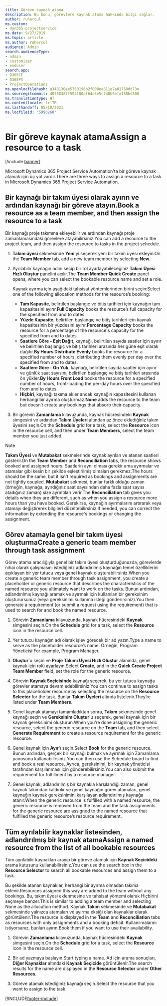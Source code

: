 ```yaml
---
title: Göreve kaynak atama
description: Bu konu, görevlere kaynak atama hakkında bilgi sağlar.
author: ruhercul
ms.custom:
- dyn365-projectservice
ms.date: 9/27/2019
ms.topic: article
ms.author: ruhercul
audience: Admin
search.audienceType:
- admin
- customizer
- enduser
search.app:
- D365CE
- D365PS
- ProjectOperations
ms.openlocfilehash: a348130ee5760196b2f008ea811e7a81758dd73e
ms.sourcegitcommit: 40f68387f594180af64a5e5c748b6efa188bd300
ms.translationtype: HT
ms.contentlocale: tr-TR
ms.lasthandoff: 05/10/2021
ms.locfileid: "5993260"
---
```

# <a name="assign-a-resource-to-a-task"></a><span data-ttu-id="67d07-103">Bir göreve kaynak atama</span><span class="sxs-lookup"><span data-stu-id="67d07-103">Assign a resource to a task</span></span>

[!include [banner](../includes/psa-now-project-operations.md)]

<span data-ttu-id="67d07-104">Microsoft Dynamics 365 Project Service Automation'ta bir göreve kaynak atamak için üç yol vardır.</span><span class="sxs-lookup"><span data-stu-id="67d07-104">There are three ways to assign a resource to a task in Microsoft Dynamics 365 Project Service Automation.</span></span>

## <a name="book-a-resource-as-a-team-member-and-then-assign-the-resource-to-a-task"></a><span data-ttu-id="67d07-105">Bir kaynağı bir takım üyesi olarak ayırın ve ardından kaynağı bir göreve atayın.</span><span class="sxs-lookup"><span data-stu-id="67d07-105">Book a resource as a team member, and then assign the resource to a task</span></span>

<span data-ttu-id="67d07-106">Bir kaynağı proje takımına ekleyebilir ve ardından kaynağı proje zamanlamasındaki görevlere atayabilirsiniz.</span><span class="sxs-lookup"><span data-stu-id="67d07-106">You can add a resource to the project team, and then assign the resource to tasks in the project schedule.</span></span>

1. <span data-ttu-id="67d07-107">**Takım üyesi** sekmesinde **Yeni**'yi seçerek yeni bir takım üyesi ekleyin.</span><span class="sxs-lookup"><span data-stu-id="67d07-107">On the **Team Member** tab, add a new team member by selecting **New**.</span></span> 

2. <span data-ttu-id="67d07-108">Ayrılabilir kaynağın adını seçip bir rol ayarlayabileceğiniz **Takım Üyesi Hızlı Oluştur** panelini açılır.</span><span class="sxs-lookup"><span data-stu-id="67d07-108">The **Team Member Quick Create** panel opens, where you can select the bookable resource name and set a role.</span></span> 

    <span data-ttu-id="67d07-109">Kaynak ayırma için aşağıdaki tahsisat yöntemlerinden birini seçin:</span><span class="sxs-lookup"><span data-stu-id="67d07-109">Select one of the following allocation methods for the resource’s booking:</span></span>

    - <span data-ttu-id="67d07-110">**Tam Kapasite**, belirtilen başlangıç ve bitiş tarihleri için kaynağın tam kapasitesini ayırır.</span><span class="sxs-lookup"><span data-stu-id="67d07-110">**Full Capacity** books the resource’s full capacity for the specified from and to dates.</span></span>
    - <span data-ttu-id="67d07-111">**Yüzde Kapasite**, belirtilen başlangıç ve bitiş tarihleri için kaynak kapasitesinin bir yüzdesini ayırır.</span><span class="sxs-lookup"><span data-stu-id="67d07-111">**Percentage Capacity** books the resource for a percentage of the resource's capacity for the specified from and to dates.</span></span>
    - <span data-ttu-id="67d07-112">**Saatlere Göre - Eşit Dağıt**, kaynağı, belirtilen sayıda saatler için ayırır ve belirtilen başlangıç ve bitiş tarihleri arasında her güne eşit olarak dağıtır.</span><span class="sxs-lookup"><span data-stu-id="67d07-112">**By Hours Distribute Evenly** books the resource for a specified number of hours, distributing them evenly per day over the specified from and to dates.</span></span>
    - <span data-ttu-id="67d07-113">**Saatlere Göre - Ön Yük**, kaynağı, belirtilen sayıda saatler için ayırır ve günlük saat sayısını, belirtilen başlangıç ve bitiş tarihleri arasında ön yükler.</span><span class="sxs-lookup"><span data-stu-id="67d07-113">**By Hours Front Load** books the resource for a specified number of hours, front-loading the per-day hours over the specified from and to dates.</span></span>
    - <span data-ttu-id="67d07-114">**Hiçbiri**, kaynağı takıma ekler ancak kaynağın kapasitesini kullanan herhangi bir ayırma oluşturmaz.</span><span class="sxs-lookup"><span data-stu-id="67d07-114">**None** adds the resource to the team but doesn’t create any bookings that absorb their capacity.</span></span>

3. <span data-ttu-id="67d07-115">Bir görevin **Zamanlama** kılavuzunda, kaynak hücresindeki **Kaynak** simgesini ve ardından **Takım Üyeleri** altından az önce eklediğiniz takım üyesini seçin.</span><span class="sxs-lookup"><span data-stu-id="67d07-115">On the **Schedule** grid for a task, select the **Resource** icon in the resource cell, and then under **Team Members**, select the team member you just added.</span></span> 

> [!NOTE]
> <span data-ttu-id="67d07-116">**Takım Üyesi** ve **Mutabakat** sekmelerinde kaynak ayrılan ve atanan saatleri gösterir.</span><span class="sxs-lookup"><span data-stu-id="67d07-116">On the **Team Member** and **Reconciliation** tabs, the resource shows booked and assigned hours.</span></span> <span data-ttu-id="67d07-117">Saatlerin aynı olması gerekir ama ayırmalar ve atamalar gibi kesin bir şekilde eşleştirilmiş olmaları gerekmez.</span><span class="sxs-lookup"><span data-stu-id="67d07-117">The hours should be the same, but it isn't required as bookings and assignments are not tightly coupled.</span></span> <span data-ttu-id="67d07-118">**Mutabakat** sekmesi, bunlar farklı olduğu zaman (örneğin, kaynağa, ayırdığınız saat sayısından daha fazla saat sayısı atadığınız zaman) size ayrıntıları verir.</span><span class="sxs-lookup"><span data-stu-id="67d07-118">The **Reconciliation** tab gives you details when they are different, such as when you assign a resource more hours than you have booked.</span></span> <span data-ttu-id="67d07-119">Gerekirse, kaynağın ayırmalarını artırarak veya atamayı değiştirerek bilgileri düzeltebilirsiniz.</span><span class="sxs-lookup"><span data-stu-id="67d07-119">If needed, you can correct the information by extending the resource's bookings or changing the assignment.</span></span>

## <a name="create-a-generic-team-member-through-task-assignment"></a><span data-ttu-id="67d07-120">Görev atamayla genel bir takım üyesi oluşturma</span><span class="sxs-lookup"><span data-stu-id="67d07-120">Create a generic team member through task assignment</span></span>

<span data-ttu-id="67d07-121">Görev atama aracılığıyla genel bir takım üyesi oluşturduğunuzda, görevlerde nihai olarak çalışmasını istediğiniz adlandırılmış kaynağın temel özelliklerini açıklayan bir yer tutucu veya genel kaynak oluşturabilirsiniz.</span><span class="sxs-lookup"><span data-stu-id="67d07-121">When you create a generic team member through task assignment, you create a placeholder or generic resource that describes the characteristics of the named resource you ultimately want to work on the tasks.</span></span> <span data-ttu-id="67d07-122">Bunun ardından, adlandırılmış kaynağı aramak ve ayırmak için kullanılan bir gereksinim oluşturursunuz (veya gereksinimi kullanma isteği gönderirsiniz).</span><span class="sxs-lookup"><span data-stu-id="67d07-122">You then generate a requirement (or submit a request using the requirement) that is used to search for and book the named resource.</span></span>

1. <span data-ttu-id="67d07-123">Görevin **Zamanlama** kılavuzunda, kaynak hücresindeki **Kaynak** simgesini seçin.</span><span class="sxs-lookup"><span data-stu-id="67d07-123">On the **Schedule** grid for a task, select the **Resource** icon in the resource cell.</span></span>

2. <span data-ttu-id="67d07-124">Yer tutucu kaynağın adı olarak işlev görecek bir ad yazın.</span><span class="sxs-lookup"><span data-stu-id="67d07-124">Type a name to serve as the placeholder resource’s name.</span></span> <span data-ttu-id="67d07-125">Örneğin, Program Yöneticisi.</span><span class="sxs-lookup"><span data-stu-id="67d07-125">For example, Program Manager.</span></span>

3. <span data-ttu-id="67d07-126">**Oluştur**'u seçin ve **Proje Takımı Üyesi Hızlı Oluştur** alanında, genel kaynak için rolü ayarlayın.</span><span class="sxs-lookup"><span data-stu-id="67d07-126">Select **Create**, and in the **Quick Create Project Team Member** field, set the role for the generic resource.</span></span>

4. <span data-ttu-id="67d07-127">Görevin **Kaynak Seçicisinde** kaynağı seçerek, bu yer tutucu kaynağa görevler atamaya devam edebilirsiniz.</span><span class="sxs-lookup"><span data-stu-id="67d07-127">You can continue to assign tasks to this placeholder resource by selecting the resource on the **Resource Selector** for the task.</span></span> <span data-ttu-id="67d07-128">Bunlar **Takım Üyeleri** altında listelenir.</span><span class="sxs-lookup"><span data-stu-id="67d07-128">They’re listed under **Team Members**.</span></span>

5. <span data-ttu-id="67d07-129">Genel kaynak atamayı tamamladıktan sonra, **Takım** sekmesinde genel kaynağı seçin ve **Gereksinim Oluştur**'u seçerek, genel kaynak için bir kaynak gereksinimi oluşturun.</span><span class="sxs-lookup"><span data-stu-id="67d07-129">When you’re done assigning the generic resource, select the generic resource on the **Team** tab, and then select **Generate Requirement** to create a resource requirement for the generic resource.</span></span>

6. <span data-ttu-id="67d07-130">Genel kaynak için **Ayır**'ı seçin.</span><span class="sxs-lookup"><span data-stu-id="67d07-130">Select **Book** for the generic resource.</span></span> <span data-ttu-id="67d07-131">Bunun ardından, gerçek bir kaynağı bulmak ve ayırmak için Zamanlama panosunu kullanabilirsiniz.</span><span class="sxs-lookup"><span data-stu-id="67d07-131">You can then use the Schedule board to find and book a real resource.</span></span> <span data-ttu-id="67d07-132">Ayrıca, gereksinimi, bir kaynak yöneticisi tarafından karşılanması için gönderebilirsiniz.</span><span class="sxs-lookup"><span data-stu-id="67d07-132">You can also submit the requirement for fulfillment by a resource manager.</span></span>

7. <span data-ttu-id="67d07-133">Genel kaynak, adlandırılmış bir kaynakla karşılandığı zaman, genel kaynak takımdan kaldırılır ve genel kaynağın görev atamaları, genel kaynağın kaynak gereksinimini karşılayan adlandırılmış kaynağa atanır.</span><span class="sxs-lookup"><span data-stu-id="67d07-133">When the generic resource is fulfilled with a named resource, the generic resource is removed from the team and the task assignments for the generic resource are assigned to the named resource that fulfilled the generic resource’s resource requirement.</span></span>

## <a name="assign-a-named-resource-from-the-list-of-all-bookable-resources"></a><span data-ttu-id="67d07-134">Tüm ayrılabilir kaynaklar listesinden, adlandırılmış bir kaynak atama</span><span class="sxs-lookup"><span data-stu-id="67d07-134">Assign a named resource from the list of all bookable resources</span></span>

<span data-ttu-id="67d07-135">Tüm ayrılabilir kaynakları arayıp bir göreve atamak için **Kaynak Seçicideki** arama kutusunu kullanabilirsiniz.</span><span class="sxs-lookup"><span data-stu-id="67d07-135">You can use the search box in the **Resource Selector** to search all bookable resources and assign them to a task.</span></span>

<span data-ttu-id="67d07-136">Bu şekilde atanan kaynaklar, herhangi bir ayırma olmadan takıma eklenir.</span><span class="sxs-lookup"><span data-stu-id="67d07-136">Resources assigned this way are added to the team without any bookings.</span></span> <span data-ttu-id="67d07-137">Bu, takım üyesi eklenmesine ve tahsisat yöntemi olarak Hiçbirini seçmeye benzer.</span><span class="sxs-lookup"><span data-stu-id="67d07-137">This is similar to adding a team member and selecting None as the allocation method.</span></span> <span data-ttu-id="67d07-138">Kaynak **Takım** sekmesinde ve **Mutabakat** sekmesinde yalnızca atamaları ve ayırma eksiği olan kaynaklar olarak görüntülenir.</span><span class="sxs-lookup"><span data-stu-id="67d07-138">The resource is displayed in the **Team** and **Reconciliation** tabs as resources with only assignments and a booking deficit.</span></span> <span data-ttu-id="67d07-139">Kullanılmalarını istiyorsanız, bunları ayırın.</span><span class="sxs-lookup"><span data-stu-id="67d07-139">Book them if you want to use their availability.</span></span>

1. <span data-ttu-id="67d07-140">Görevin **Zamanlama** kılavuzunda, kaynak hücresindeki **Kaynak** simgesini seçin.</span><span class="sxs-lookup"><span data-stu-id="67d07-140">On the **Schedule** grid for a task, select the **Resource** icon in the resource cell.</span></span>

2. <span data-ttu-id="67d07-141">Bir ad yazmaya başlayın.</span><span class="sxs-lookup"><span data-stu-id="67d07-141">Start typing a name.</span></span> <span data-ttu-id="67d07-142">Ad için arama sonuçları, **Diğer Kaynaklar** altındaki **Kaynak Seçicide** görüntülenir.</span><span class="sxs-lookup"><span data-stu-id="67d07-142">The search results for the name are displayed in the **Resource Selector** under **Other Resources**.</span></span>

3. <span data-ttu-id="67d07-143">Göreve atamak istediğiniz kaynağı seçin.</span><span class="sxs-lookup"><span data-stu-id="67d07-143">Select the resource that you want to assign to the task.</span></span>



[!INCLUDE[footer-include](../includes/footer-banner.md)]